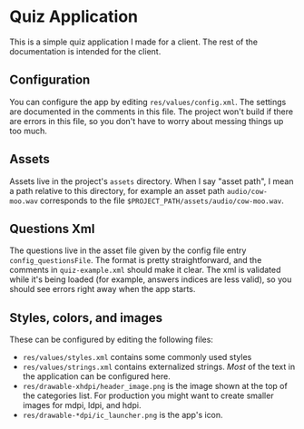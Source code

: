 Quiz Application
================

This is a simple quiz application I made for a client.  The rest of the documentation is intended for the client.

Configuration
---------------
You can configure the app by editing `res/values/config.xml`.  The settings are documented in the comments in this file.  The project won't build if there are errors in this file, so you don't have to worry about messing things up too much.

Assets
--------------
Assets live in the project's `assets` directory.  When I say "asset path", I mean a path relative to this directory, for example an asset path `audio/cow-moo.wav` corresponds to the file `$PROJECT_PATH/assets/audio/cow-moo.wav`.

Questions Xml
--------------
The questions live in the asset file given by the config file entry `config_questionsFile`.  The format is pretty straightforward, and the comments in `quiz-example.xml` should make it clear.  The xml is validated while it's being loaded (for example, answers indices are less valid), so you should see errors right away when the app starts.

Styles, colors, and images
---------------------------
These can be configured by editing the following files:
* `res/values/styles.xml` contains some commonly used styles
* `res/values/strings.xml` contains externalized strings. *Most* of the text in the application can be configured here.
* `res/drawable-xhdpi/header_image.png` is the image shown at the top of the categories list.  For production you might want to create smaller images for mdpi, ldpi, and hdpi.
* `res/drawable-*dpi/ic_launcher.png` is the app's icon.


